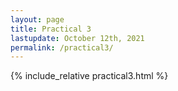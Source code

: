 ```yaml
---
layout: page
title: Practical 3
lastupdate: October 12th, 2021
permalink: /practical3/
---
```


{% include_relative practical3.html %}
